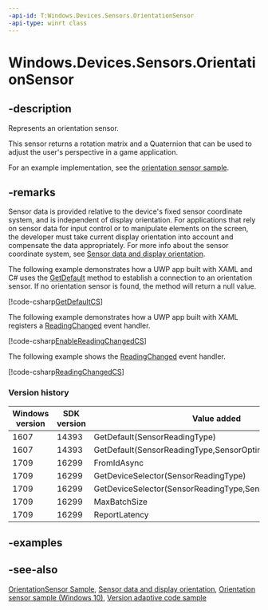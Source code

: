 ```yaml
---
-api-id: T:Windows.Devices.Sensors.OrientationSensor
-api-type: winrt class
---
```


<!-- Class syntax.
public class OrientationSensor : Windows.Devices.Sensors.IOrientationSensor, Windows.Devices.Sensors.IOrientationSensor2, Windows.Devices.Sensors.IOrientationSensorDeviceId
-->

# Windows.Devices.Sensors.OrientationSensor

## -description

Represents an orientation sensor.

This sensor returns a rotation matrix and a Quaternion that can be used to adjust the user's perspective in a game application.

For an example implementation, see the [orientation sensor sample](https://github.com/Microsoft/Windows-universal-samples/tree/master/Samples/OrientationSensor).

## -remarks

Sensor data is provided relative to the device's fixed sensor coordinate system, and is independent of display orientation. For applications that rely on sensor data for input control or to manipulate elements on the screen, the developer must take current display orientation into account and compensate the data appropriately. For more info about the sensor coordinate system, see [Sensor data and display orientation](https://docs.microsoft.com/previous-versions/windows/apps/dn440593(v=win.10)).

The following example demonstrates how a UWP app built with XAML and C# uses the [GetDefault](orientationsensor_getdefault_2064571144.md) method to establish a connection to an orientation sensor. If no orientation sensor is found, the method will return a null value.

[!code-csharp[GetDefaultCS](../windows.devices.sensors/code/orientation/csharp/Scenario1.xaml.cs#SnippetGetDefaultCS)]

The following example demonstrates how a UWP app built with XAML registers a [ReadingChanged](orientationsensor_readingchanged.md) event handler.

[!code-csharp[EnableReadingChangedCS](../windows.devices.sensors/code/orientation/csharp/Scenario1.xaml.cs#SnippetEnableReadingChangedCS)]

The following example shows the [ReadingChanged](orientationsensor_readingchanged.md) event handler.

[!code-csharp[ReadingChangedCS](../windows.devices.sensors/code/orientation/csharp/Scenario1.xaml.cs#SnippetReadingChangedCS)]

### Version history

| Windows version | SDK version | Value added |
| -- | -- | -- |
| 1607 | 14393 | GetDefault(SensorReadingType) |
| 1607 | 14393 | GetDefault(SensorReadingType,SensorOptimizationGoal) |
| 1709 | 16299 | FromIdAsync |
| 1709 | 16299 | GetDeviceSelector(SensorReadingType) |
| 1709 | 16299 | GetDeviceSelector(SensorReadingType,SensorOptimizationGoal) |
| 1709 | 16299 | MaxBatchSize |
| 1709 | 16299 | ReportLatency |

## -examples

## -see-also

[OrientationSensor Sample](https://github.com/Microsoft/Windows-universal-samples/tree/master/Samples/OrientationSensor), [Sensor data and display orientation](https://docs.microsoft.com/previous-versions/windows/apps/dn440593(v=win.10)), [Orientation sensor sample (Windows 10)](https://go.microsoft.com/fwlink/p/?LinkId=620580), [Version adaptive code sample](https://github.com/Microsoft/Windows-universal-samples/tree/master/Samples/VersionAdaptiveCode)
